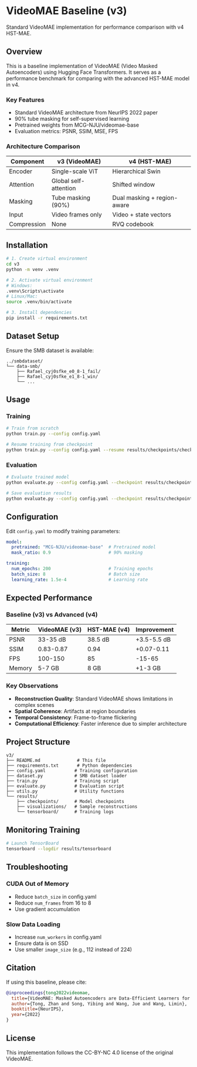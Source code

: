 # VideoMAE Baseline (v3)

Standard VideoMAE implementation for performance comparison with v4 HST-MAE.

## Overview

This is a baseline implementation of VideoMAE (Video Masked Autoencoders) using Hugging Face Transformers. It serves as a performance benchmark for comparing with the advanced HST-MAE model in v4.

### Key Features
- Standard VideoMAE architecture from NeurIPS 2022 paper
- 90% tube masking for self-supervised learning
- Pretrained weights from MCG-NJU/videomae-base
- Evaluation metrics: PSNR, SSIM, MSE, FPS

### Architecture Comparison

| Component | v3 (VideoMAE) | v4 (HST-MAE) |
|-----------|---------------|--------------|
| Encoder | Single-scale ViT | Hierarchical Swin |
| Attention | Global self-attention | Shifted window |
| Masking | Tube masking (90%) | Dual masking + region-aware |
| Input | Video frames only | Video + state vectors |
| Compression | None | RVQ codebook |

## Installation

```bash
# 1. Create virtual environment
cd v3
python -m venv .venv

# 2. Activate virtual environment
# Windows:
.venv\Scripts\activate
# Linux/Mac:
source .venv/bin/activate

# 3. Install dependencies
pip install -r requirements.txt
```

## Dataset Setup

Ensure the SMB dataset is available:
```
../smbdataset/
└── data-smb/
    ├── Rafael_cyj0sfke_e0_8-1_fail/
    ├── Rafael_cyj0sfke_e1_8-1_win/
    └── ...
```

## Usage

### Training

```bash
# Train from scratch
python train.py --config config.yaml

# Resume training from checkpoint
python train.py --config config.yaml --resume results/checkpoints/checkpoint_epoch_100.pth
```

### Evaluation

```bash
# Evaluate trained model
python evaluate.py --config config.yaml --checkpoint results/checkpoints/best_model.pth

# Save evaluation results
python evaluate.py --config config.yaml --checkpoint results/checkpoints/best_model.pth --output results/evaluation.yaml
```

## Configuration

Edit `config.yaml` to modify training parameters:

```yaml
model:
  pretrained: "MCG-NJU/videomae-base"  # Pretrained model
  mask_ratio: 0.9                      # 90% masking

training:
  num_epochs: 200                      # Training epochs
  batch_size: 8                        # Batch size
  learning_rate: 1.5e-4                # Learning rate
```

## Expected Performance

### Baseline (v3) vs Advanced (v4)

| Metric | VideoMAE (v3) | HST-MAE (v4) | Improvement |
|--------|---------------|--------------|-------------|
| PSNR | 33-35 dB | 38.5 dB | +3.5-5.5 dB |
| SSIM | 0.83-0.87 | 0.94 | +0.07-0.11 |
| FPS | 100-150 | 85 | -15-65 |
| Memory | 5-7 GB | 8 GB | +1-3 GB |

### Key Observations
- **Reconstruction Quality**: Standard VideoMAE shows limitations in complex scenes
- **Spatial Coherence**: Artifacts at region boundaries
- **Temporal Consistency**: Frame-to-frame flickering
- **Computational Efficiency**: Faster inference due to simpler architecture

## Project Structure

```
v3/
├── README.md              # This file
├── requirements.txt       # Python dependencies
├── config.yaml           # Training configuration
├── dataset.py            # SMB dataset loader
├── train.py              # Training script
├── evaluate.py           # Evaluation script
├── utils.py              # Utility functions
└── results/
    ├── checkpoints/      # Model checkpoints
    ├── visualizations/   # Sample reconstructions
    └── tensorboard/      # Training logs
```

## Monitoring Training

```bash
# Launch TensorBoard
tensorboard --logdir results/tensorboard
```

## Troubleshooting

### CUDA Out of Memory
- Reduce `batch_size` in config.yaml
- Reduce `num_frames` from 16 to 8
- Use gradient accumulation

### Slow Data Loading
- Increase `num_workers` in config.yaml
- Ensure data is on SSD
- Use smaller `image_size` (e.g., 112 instead of 224)

## Citation

If using this baseline, please cite:

```bibtex
@inproceedings{tong2022videomae,
  title={VideoMAE: Masked Autoencoders are Data-Efficient Learners for Self-Supervised Video Pre-Training},
  author={Tong, Zhan and Song, Yibing and Wang, Jue and Wang, Limin},
  booktitle={NeurIPS},
  year={2022}
}
```

## License

This implementation follows the CC-BY-NC 4.0 license of the original VideoMAE.